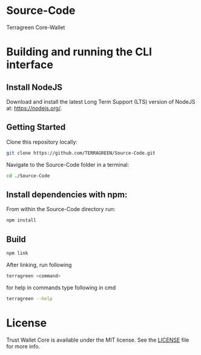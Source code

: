 # Source-Code



Terragreen Core-Wallet

# Building and running the CLI interface

## Install NodeJS

Download and install the latest Long Term Support (LTS) version of NodeJS at: https://nodejs.org/. 

## Getting Started

Clone this repository locally:

``` bash
git clone https://github.com/TERRAGREEN/Source-Code.git
```

Navigate to the Source-Code folder in a terminal:
``` bash
cd ./Source-Code
```

## Install dependencies with npm:

From within the Source-Code directory run:

``` bash
npm install
```

## Build

``` bash
npm link
```
After linking, run following 
``` bash
terragreen <command>
```
for help in commands type following in cmd
``` bash
terragreen --help
```
# License

Trust Wallet Core is available under the MIT license. See the [LICENSE](LICENSE) file for more info.
